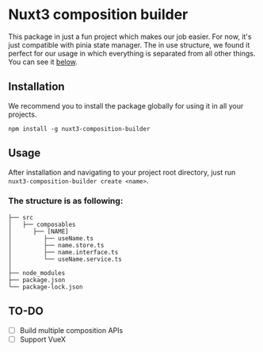 # Nuxt3 composition builder


This package in just a fun project which makes our job easier. For now, it's just compatible with 
pinia state manager. The in use structure, we found it perfect for our usage in which everything 
is separated from all other things. 
You can see it [below](#The-structure-is-as-following).

## Installation 
We recommend you to install the package globally for using it in all your projects.

```
npm install -g nuxt3-composition-builder
```


## Usage
After installation and navigating to your project root directory, just run `nuxt3-composition-builder create <name>`.

### The structure is as following:
```
├── src
│   ├── composables
│      ├── [NAME]
│         ├── useName.ts
│         ├── name.store.ts
│         ├── name.interface.ts
│         └── useName.service.ts
│
├── node_modules
├── package.json
└── package-lock.json
```

## TO-DO

- [ ] Build multiple composition APIs
- [ ] Support VueX
